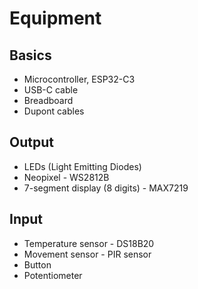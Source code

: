 # Equipment


## Basics

* Microcontroller, ESP32-C3
* USB-C cable
* Breadboard
* Dupont cables


## Output

* LEDs (Light Emitting Diodes)
* Neopixel - WS2812B
* 7-segment display (8 digits) - MAX7219


## Input

* Temperature sensor - DS18B20
* Movement sensor - PIR sensor
* Button
* Potentiometer

